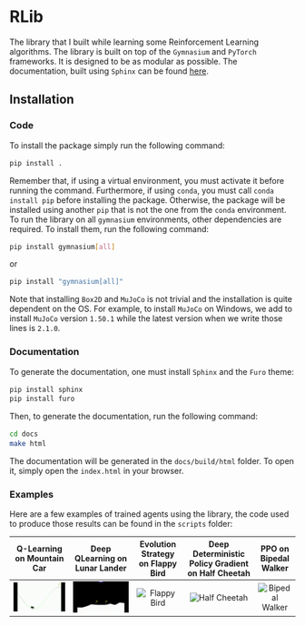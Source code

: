 # RLib

The library that I built while learning some Reinforcement Learning algorithms. The library is built on top of the `Gymnasium` and `PyTorch` frameworks. It is designed to be as modular as possible. The documentation, built using `Sphinx` can be found [here](https://axeldinh.github.io/rlib/).

## Installation

### Code

To install the package simply run the following command:

```bash
pip install .
```

Remember that, if using a virtual environment, you must activate it before running the command. Furthermore,
if using ``conda``, you must call ``conda install pip`` before installing the package. Otherwise, the package will
be installed using another ``pip`` that is not the one from the ``conda`` environment. To run the library on all `gymnasium` environments, other dependencies are required. To install them, run the following command:

```bash
pip install gymnasium[all]
```

or

```bash
pip install "gymnasium[all]"
```

Note that installing `Box2D` and `MuJoCo` is not trivial and the installation is quite dependent on the OS. For example, to install `MuJoCo` on Windows, we add to install `MuJoCo` version `1.50.1` while the latest version when we write those lines is `2.1.0`.

### Documentation

To generate the documentation, one must install `Sphinx` and the `Furo` theme:

```bash
pip install sphinx
pip install furo
```

Then, to generate the documentation, run the following command:

```bash
cd docs
make html
```

The documentation will be generated in the ``docs/build/html`` folder. To open it, simply open the ``index.html`` in your browser.

### Examples

Here are a few examples of trained agents using the library, the code used to produce those results can be found in the ``scripts`` folder:

| Q-Learning on Mountain Car | Deep QLearning on Lunar Lander | Evolution Strategy on Flappy Bird | Deep Deterministic Policy Gradient on Half Cheetah | PPO on Bipedal Walker |
|:--------------------------:|:--------------------------:|:--------------------------------:|:-------------------------------------------------:|:---------------------:|
| ![Mountain Car](assets/qlearning_iter100000.gif) | ![Lunar Lander](assets/dqn_iter50000.gif) | ![Flappy Bird](assets/evolution_strat_iter200.gif) | ![Half Cheetah](assets/ddpg_iter4000.gif) | ![Bipedal Walker](assets/ppo_iter400.gif) |
